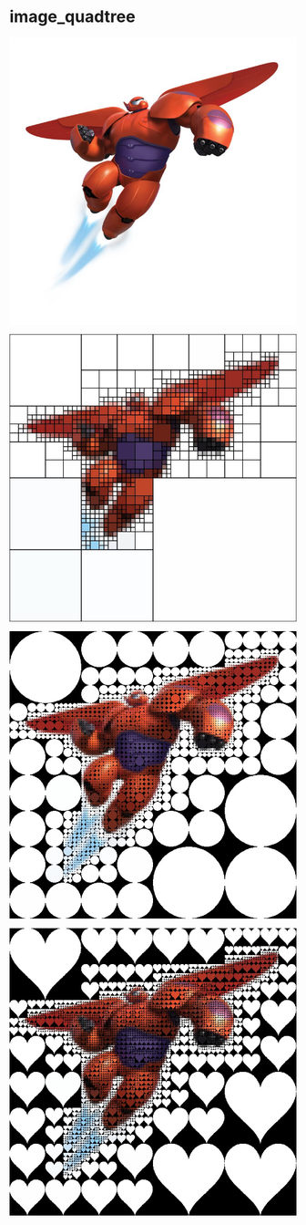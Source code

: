 # image_quadtree #
![Original Image](./docs/images/baymax.jpg)

![Style Rectangle](./docs/images/rectangle_image.jpg )

![Style Ellipse](./docs/images/ellipse_image.jpg )

![Style Heartshape](./docs/images/heartshape_image.jpg )
